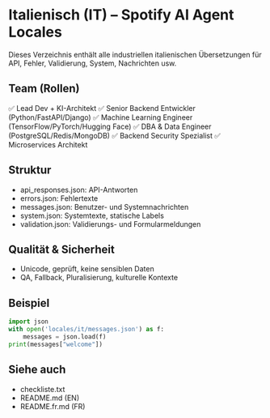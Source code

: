 # Italienisch (IT) – Spotify AI Agent Locales

Dieses Verzeichnis enthält alle industriellen italienischen Übersetzungen für API, Fehler, Validierung, System, Nachrichten usw.

## Team (Rollen)
✅ Lead Dev + KI-Architekt
✅ Senior Backend Entwickler (Python/FastAPI/Django)
✅ Machine Learning Engineer (TensorFlow/PyTorch/Hugging Face)
✅ DBA & Data Engineer (PostgreSQL/Redis/MongoDB)
✅ Backend Security Spezialist
✅ Microservices Architekt

## Struktur
- api_responses.json: API-Antworten
- errors.json: Fehlertexte
- messages.json: Benutzer- und Systemnachrichten
- system.json: Systemtexte, statische Labels
- validation.json: Validierungs- und Formularmeldungen

## Qualität & Sicherheit
- Unicode, geprüft, keine sensiblen Daten
- QA, Fallback, Pluralisierung, kulturelle Kontexte

## Beispiel
```python
import json
with open('locales/it/messages.json') as f:
    messages = json.load(f)
print(messages["welcome"])
```

## Siehe auch
- checkliste.txt
- README.md (EN)
- README.fr.md (FR)

